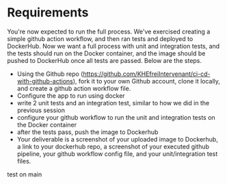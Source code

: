 # Requirements

You're now expected to run the full process. We've exercised creating a simple github action workflow, and then ran tests and deployed to DockerHub. Now we want a full process with unit and integration tests, and the tests should run on the Docker container, and the image should be pushed to DockerHub once all tests are passed. Below are the steps.

- Using the Github repo (https://github.com/KHEfreiIntervenant/ci-cd-with-github-actions), fork it to your own Github account, clone it locally, and create a github action workflow file.
- Configure the app to run using docker
- write 2 unit tests and an integration test, similar to how we did in the previous session
- configure your github workflow to run the unit and integration tests on the Docker container
- after the tests pass, push the image to Dockerhub
- Your deliverable is a screenshot of your uploaded image to Dockerhub, a link to your dockerhub repo, a screenshot of your executed github pipeline, your github workflow config file, and your unit/integration test files.

test on main 
  
